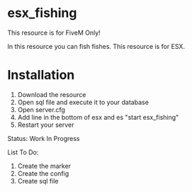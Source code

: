 # esx_fishing
This resource is for FiveM Only! 

In this resource you can fish fishes. This resource is for ESX.

# Installation 
1. Download the resource
2. Open sql file and execute it to your database
3. Open server.cfg
4. Add line in the bottom of esx and es "start esx_fishing"
5. Restart your server

Status: Work In Progress

List To Do:
1. Create the marker
2. Create the config
3. Create sql file


